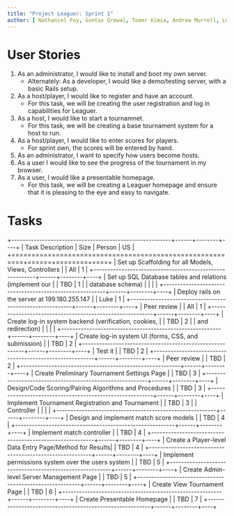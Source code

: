 ```yaml
---
title: "Project Leaguer: Sprint 1"
author: [ Nathaniel Foy, Guntas Grewal, Tomer Kimia, Andrew Murrell, Luke Shumaker, Davis Webb ]
---
```


# User Stories

1) As an administrator, I would like to install and boot my own server.
   - Alternately: As a developer, I would like a demo/testing server,
     with a basic Rails setup.
2) As a host/player, I would like to register and have an account.
   - For this task, we will be creating the user registration and log
     in capabilities for Leaguer.
3) As a host, I would like to start a tournamnet.
   - For this task, we will be creating a base tournament system for a
     host to run.
4) As a host/player, I would like to enter scores for players.
	- For sprint own, the scores will be entered by hand.
5) As an administrator, I want to specify how users become hosts.
6) As a user I would like to see the progress of the tournament in my
   browser.
7) As a user, I would like a presentable homepage.
	- For this task, we will be creating a Leaguer homepage and ensure that it
	  is pleasing to the eye and easy to navigate.

# Tasks

+---------------------------------------------------------+------+--------+----+
| Task Description                                        | Size | Person | US |
+=========================================================+======+========+====+
| Set up Scaffolding for all Models, Views, Controllers   |      | All    |  1 |
+---------------------------------------------------------+------+--------+----+
| Set up SQL Database tables and relations (implement our |      | TBD    |  1 |
| database schema)                                        |      |        |    |
+---------------------------------------------------------+------+--------+----+
| Deploy rails on the server at 199.180.255.147           |      | Luke   |  1 |
+---------------------------------------------------------+------+--------+----+
| Peer review                                             |      | All    |  1 |
+---------------------------------------------------------+------+--------+----+
| Create log-in system backend (verification, cookies,    |      | TBD    |  2 |
| and redirection)                                        |      |        |    |
+---------------------------------------------------------+------+--------+----+
| Create log-in system UI (forms, CSS, and submission)    |      | TBD    |  2 |
+---------------------------------------------------------+------+--------+----+
| Test it                                                 |      | TBD    |  2 |
+---------------------------------------------------------+------+--------+----+
| Peer review                                             |      | TBD    |  2 |
+---------------------------------------------------------+------+--------+----+
| Create Preliminary Tournament Settings Page             |      | TBD    |  3 |
+---------------------------------------------------------+------+--------+----+
| Design/Code Scoring/Pairing Algorithms and Procedures   |      | TBD    |  3 |
+---------------------------------------------------------+------+--------+----+
| Implement Tournament Registration and Tournament        |      | TBD    |  3 |
| Controller                                              |      |        |    |
+---------------------------------------------------------+------+--------+----+
| Design and implement match score models                 |      | TBD    |  4 |
+---------------------------------------------------------+------+--------+----+
| Implement match controller                              |      | TBD    |  4 |
+---------------------------------------------------------+------+--------+----+
| Create a Player-level Data Entry Page/Method for Results|      | TBD    |  4 |
+---------------------------------------------------------+------+--------+----+
| Implement permissions system over the users system      |      | TBD    |  5 |
+---------------------------------------------------------+------+--------+----+
| Create Admin-level Server Management Page               |      | TBD    |  5 |
+---------------------------------------------------------+------+--------+----+
| Create View Tournament Page                             |      | TBD    |  6 |
+---------------------------------------------------------+------+--------+----+
| Create Presentable Homepage                             |      | TBD    |  7 |
+---------------------------------------------------------+------+--------+----+
